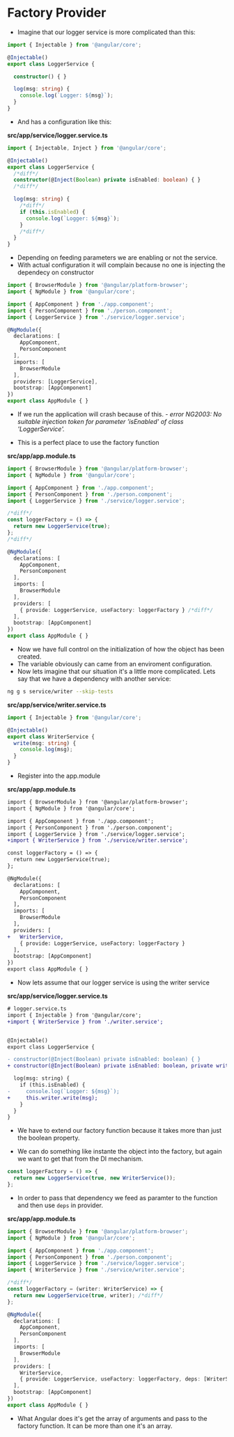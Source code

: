 # Factory Provider

* Imagine that our logger service is more complicated than this:

```typescript
import { Injectable } from '@angular/core';

@Injectable()
export class LoggerService {

  constructor() { }

  log(msg: string) {
    console.log(`Logger: ${msg}`);
  }
}

```

* And has a configuration like this:


__src/app/service/logger.service.ts__

``` typescript
import { Injectable, Inject } from '@angular/core';

@Injectable()
export class LoggerService {
  /*diff*/
  constructor(@Inject(Boolean) private isEnabled: boolean) { }
  /*diff*/

  log(msg: string) {
    /*diff*/
    if (this.isEnabled) {
      console.log(`Logger: ${msg}`);
    }
    /*diff*/
  }
}

```
* Depending on feeding parameters we are enabling or not the service.
* With actual configuration it will complain because no one is injecting the dependecy on constructor 

```typescript
import { BrowserModule } from '@angular/platform-browser';
import { NgModule } from '@angular/core';

import { AppComponent } from './app.component';
import { PersonComponent } from './person.component';
import { LoggerService } from './service/logger.service';

@NgModule({
  declarations: [
    AppComponent,
    PersonComponent
  ],
  imports: [
    BrowserModule
  ],
  providers: [LoggerService],
  bootstrap: [AppComponent]
})
export class AppModule { }

```

* If we run the application will crash because of this. - *error NG2003: No suitable injection token for parameter 'isEnabled' of class 'LoggerService'.*

* This is a perfect place to use the factory function

__src/app/app.module.ts__

```typescript
import { BrowserModule } from '@angular/platform-browser';
import { NgModule } from '@angular/core';

import { AppComponent } from './app.component';
import { PersonComponent } from './person.component';
import { LoggerService } from './service/logger.service';

/*diff*/
const loggerFactory = () => {
  return new LoggerService(true);
};
/*diff*/

@NgModule({
  declarations: [
    AppComponent,
    PersonComponent
  ],
  imports: [
    BrowserModule
  ],
  providers: [
    { provide: LoggerService, useFactory: loggerFactory } /*diff*/
  ],
  bootstrap: [AppComponent]
})
export class AppModule { }

```
* Now we have full control on the initialization of how the object has been created.
* The variable obviously can came from an enviroment configuration.
* Now lets imagine that our situation it's a little more complicated. Lets say that we have a dependency with another service:

```bash
ng g s service/writer --skip-tests
```

__src/app/service/writer.service.ts__

```typescript
import { Injectable } from '@angular/core';

@Injectable()
export class WriterService {
  write(msg: string) {
    console.log(msg);
  }
}

```

* Register into the app.module

__src/app/app.module.ts__

```diff
import { BrowserModule } from '@angular/platform-browser';
import { NgModule } from '@angular/core';

import { AppComponent } from './app.component';
import { PersonComponent } from './person.component';
import { LoggerService } from './service/logger.service';
+import { WriterService } from './service/writer.service';

const loggerFactory = () => {
  return new LoggerService(true);
};

@NgModule({
  declarations: [
    AppComponent,
    PersonComponent
  ],
  imports: [
    BrowserModule
  ],
  providers: [
+   WriterService,
    { provide: LoggerService, useFactory: loggerFactory }
  ],
  bootstrap: [AppComponent]
})
export class AppModule { }

```
* Now lets assume that our logger service is using the writer service

__src/app/service/logger.service.ts__

```diff 
# logger.service.ts
import { Injectable } from '@angular/core';
+import { WriterService } from './writer.service';


@Injectable()
export class LoggerService {

- constructor(@Inject(Boolean) private isEnabled: boolean) { }
+ constructor(@Inject(Boolean) private isEnabled: boolean, private writer: WriterService) { }

  log(msg: string) {
    if (this.isEnabled) {
-     console.log(`Logger: ${msg}`);
+     this.writer.write(msg);
    }
  }
}

```
* We have to extend our factory function because it takes more than just the boolean property.

* We can do something like instante the object into the factory, but again we want to get that from the DI mechanism.


```typescript
const loggerFactory = () => {
  return new LoggerService(true, new WriterService());
};
```

* In order to pass that dependency we feed as paramter to the function and then use `deps` in provider.

__src/app/app.module.ts__

```typescript app.module.ts
import { BrowserModule } from '@angular/platform-browser';
import { NgModule } from '@angular/core';

import { AppComponent } from './app.component';
import { PersonComponent } from './person.component';
import { LoggerService } from './service/logger.service';
import { WriterService } from './service/writer.service';

/*diff*/
const loggerFactory = (writer: WriterService) => {
  return new LoggerService(true, writer); /*diff*/
};

@NgModule({
  declarations: [
    AppComponent,
    PersonComponent
  ],
  imports: [
    BrowserModule
  ],
  providers: [
    WriterService,
    { provide: LoggerService, useFactory: loggerFactory, deps: [WriterService] }
  ],
  bootstrap: [AppComponent]
})
export class AppModule { }

```

* What Angular does it's get the array of arguments and pass to the factory function. It can be more than one it's an array.
